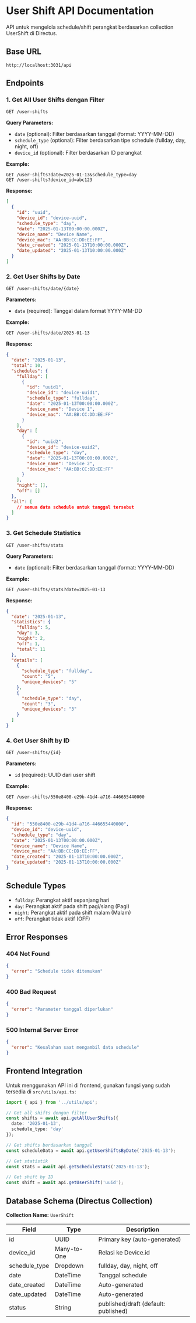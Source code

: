 # User Shift API Documentation

API untuk mengelola schedule/shift perangkat berdasarkan collection UserShift di Directus.

## Base URL
```
http://localhost:3031/api
```

## Endpoints

### 1. Get All User Shifts dengan Filter
```
GET /user-shifts
```

**Query Parameters:**
- `date` (optional): Filter berdasarkan tanggal (format: YYYY-MM-DD)
- `schedule_type` (optional): Filter berdasarkan tipe schedule (fullday, day, night, off)
- `device_id` (optional): Filter berdasarkan ID perangkat

**Example:**
```
GET /user-shifts?date=2025-01-13&schedule_type=day
GET /user-shifts?device_id=abc123
```

**Response:**
```json
[
  {
    "id": "uuid",
    "device_id": "device-uuid",
    "schedule_type": "day",
    "date": "2025-01-13T00:00:00.000Z",
    "device_name": "Device Name",
    "device_mac": "AA:BB:CC:DD:EE:FF",
    "date_created": "2025-01-13T10:00:00.000Z",
    "date_updated": "2025-01-13T10:00:00.000Z"
  }
]
```

### 2. Get User Shifts by Date
```
GET /user-shifts/date/{date}
```

**Parameters:**
- `date` (required): Tanggal dalam format YYYY-MM-DD

**Example:**
```
GET /user-shifts/date/2025-01-13
```

**Response:**
```json
{
  "date": "2025-01-13",
  "total": 10,
  "schedules": {
    "fullday": [
      {
        "id": "uuid1",
        "device_id": "device-uuid1",
        "schedule_type": "fullday",
        "date": "2025-01-13T00:00:00.000Z",
        "device_name": "Device 1",
        "device_mac": "AA:BB:CC:DD:EE:FF"
      }
    ],
    "day": [
      {
        "id": "uuid2",
        "device_id": "device-uuid2",
        "schedule_type": "day",
        "date": "2025-01-13T00:00:00.000Z",
        "device_name": "Device 2",
        "device_mac": "AA:BB:CC:DD:EE:FF"
      }
    ],
    "night": [],
    "off": []
  },
  "all": [
    // semua data schedule untuk tanggal tersebut
  ]
}
```

### 3. Get Schedule Statistics
```
GET /user-shifts/stats
```

**Query Parameters:**
- `date` (optional): Filter berdasarkan tanggal (format: YYYY-MM-DD)

**Example:**
```
GET /user-shifts/stats?date=2025-01-13
```

**Response:**
```json
{
  "date": "2025-01-13",
  "statistics": {
    "fullday": 5,
    "day": 3,
    "night": 2,
    "off": 1,
    "total": 11
  },
  "details": [
    {
      "schedule_type": "fullday",
      "count": "5",
      "unique_devices": "5"
    },
    {
      "schedule_type": "day",
      "count": "3",
      "unique_devices": "3"
    }
  ]
}
```

### 4. Get User Shift by ID
```
GET /user-shifts/{id}
```

**Parameters:**
- `id` (required): UUID dari user shift

**Example:**
```
GET /user-shifts/550e8400-e29b-41d4-a716-446655440000
```

**Response:**
```json
{
  "id": "550e8400-e29b-41d4-a716-446655440000",
  "device_id": "device-uuid",
  "schedule_type": "day",
  "date": "2025-01-13T00:00:00.000Z",
  "device_name": "Device Name",
  "device_mac": "AA:BB:CC:DD:EE:FF",
  "date_created": "2025-01-13T10:00:00.000Z",
  "date_updated": "2025-01-13T10:00:00.000Z"
}
```

## Schedule Types

- `fullday`: Perangkat aktif sepanjang hari
- `day`: Perangkat aktif pada shift pagi/siang (Pagi)
- `night`: Perangkat aktif pada shift malam (Malam)
- `off`: Perangkat tidak aktif (OFF)

## Error Responses

### 404 Not Found
```json
{
  "error": "Schedule tidak ditemukan"
}
```

### 400 Bad Request
```json
{
  "error": "Parameter tanggal diperlukan"
}
```

### 500 Internal Server Error
```json
{
  "error": "Kesalahan saat mengambil data schedule"
}
```

## Frontend Integration

Untuk menggunakan API ini di frontend, gunakan fungsi yang sudah tersedia di `src/utils/api.ts`:

```typescript
import { api } from '../utils/api';

// Get all shifts dengan filter
const shifts = await api.getAllUserShifts({
  date: '2025-01-13',
  schedule_type: 'day'
});

// Get shifts berdasarkan tanggal
const scheduleData = await api.getUserShiftsByDate('2025-01-13');

// Get statistik
const stats = await api.getScheduleStats('2025-01-13');

// Get shift by ID
const shift = await api.getUserShift('uuid');
```

## Database Schema (Directus Collection)

**Collection Name:** `UserShift`

| Field | Type | Description |
|-------|------|-------------|
| id | UUID | Primary key (auto-generated) |
| device_id | Many-to-One | Relasi ke Device.id |
| schedule_type | Dropdown | fullday, day, night, off |
| date | DateTime | Tanggal schedule |
| date_created | DateTime | Auto-generated |
| date_updated | DateTime | Auto-generated |
| status | String | published/draft (default: published) |